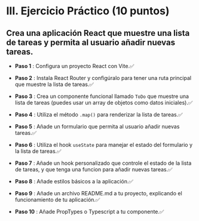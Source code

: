 # III. Ejercicio Práctico (10 puntos)

## Crea una aplicación React que muestre una lista de tareas y permita al usuario añadir nuevas tareas.

- **Paso 1** : Configura un proyecto React con Vite.✅

- **Paso 2** : Instala React Router y configúralo para tener una ruta principal que muestre la lista de tareas.✅

- **Paso 3** : Crea un componente funcional llamado `ToDo` que muestre una lista de tareas (puedes usar un array de objetos como datos iniciales).✅

- **Paso 4** : Utiliza el método `.map()` para renderizar la lista de tareas.✅

- **Paso 5** : Añade un formulario que permita al usuario añadir nuevas tareas.✅

- **Paso 6** : Utiliza el hook `useState` para manejar el estado del formulario y la lista de tareas.✅

- **Paso 7** : Añade un hook personalizado que controle el estado de la lista de tareas, y que tenga una funcion para añadir nuevas tareas.✅

- **Paso 8** : Añade estilos básicos a la aplicación.✅

- **Paso 9** : Añade un archivo README.md a tu proyecto, explicando el funcionamiento de tu aplicación.✅

- **Paso 10** : Añade PropTypes o Typescript a tu componente.✅